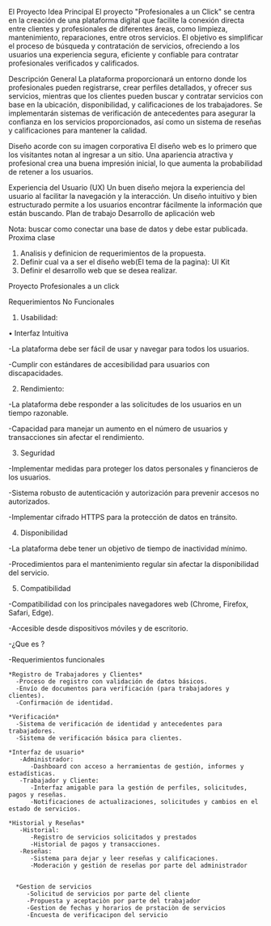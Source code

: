El Proyecto
Idea Principal
El proyecto "Profesionales a un Click" se centra en la creación de una plataforma digital que facilite la conexión directa entre clientes y profesionales de diferentes áreas, como limpieza, mantenimiento, reparaciones, entre otros servicios. El objetivo es simplificar el proceso de búsqueda y contratación de servicios, ofreciendo a los usuarios una experiencia segura, eficiente y confiable para contratar profesionales verificados y calificados.

Descripción General
La plataforma proporcionará un entorno donde los profesionales pueden registrarse, crear perfiles detallados, y ofrecer sus servicios, mientras que los clientes pueden buscar y contratar servicios con base en la ubicación, disponibilidad, y calificaciones de los trabajadores. Se implementarán sistemas de verificación de antecedentes para asegurar la confianza en los servicios proporcionados, así como un sistema de reseñas y calificaciones para mantener la calidad.

Diseño acorde con su imagen corporativa
El diseño web es lo primero que los visitantes notan al ingresar a un sitio. Una apariencia atractiva y profesional crea una buena impresión inicial, lo que aumenta la probabilidad de retener a los usuarios.

Experiencia del Usuario (UX)
Un buen diseño mejora la experiencia del usuario al facilitar la navegación y la interacción. Un diseño intuitivo y bien estructurado permite a los usuarios encontrar fácilmente la información que están buscando.
Plan de trabajo
Desarrollo de aplicación web

Nota: buscar como conectar una base de datos y debe estar publicada.
Proxima clase 
  1) Analisis y definicion de requerimientos de la propuesta.
  2) Definir cual va a ser el diseño web(El tema de la pagina): UI Kit 
  3) Definir el desarrollo web que se desea realizar.
   
Proyecto Profesionales a un click 


Requerimientos No Funcionales

1. Usabilidad: 

•	Interfaz Intuitiva

-La plataforma debe ser fácil de usar y navegar para todos los usuarios. 

-Cumplir con estándares de accesibilidad para usuarios con discapacidades.

2. Rendimiento: 

-La plataforma debe responder a las solicitudes de los usuarios en un tiempo razonable. 

-Capacidad para manejar un aumento en el número de usuarios y transacciones sin afectar el rendimiento.

3. Seguridad

-Implementar medidas para proteger los datos personales y financieros de los usuarios. 

-Sistema robusto de autenticación y autorización para prevenir accesos no autorizados. 

-Implementar cifrado HTTPS para la protección de datos en tránsito.

4. Disponibilidad

-La plataforma debe tener un objetivo de tiempo de inactividad mínimo. 

-Procedimientos para el mantenimiento regular sin afectar la disponibilidad del servicio.

5. Compatibilidad

-Compatibilidad con los principales navegadores web (Chrome, Firefox, Safari, Edge). 

-Accesible desde dispositivos móviles y de escritorio.



-¿Que es ?

-Requerimientos funcionales

    *Registro de Trabajadores y Clientes*
      -Proceso de registro con validación de datos básicos. 
      -Envío de documentos para verificación (para trabajadores y clientes). 
      -Confirmación de identidad.
      
    *Verificación*
      -Sistema de verificación de identidad y antecedentes para trabajadores. 
      -Sistema de verificación básica para clientes.
  
    *Interfaz de usuario*
       -Administrador: 
          -Dashboard con acceso a herramientas de gestión, informes y estadísticas.
       -Trabajador y Cliente:
          -Interfaz amigable para la gestión de perfiles, solicitudes, pagos y reseñas.
          -Notificaciones de actualizaciones, solicitudes y cambios en el estado de servicios.
          
    *Historial y Reseñas*
       -Historial:
          -Registro de servicios solicitados y prestados
          -Historial de pagos y transacciones.
       -Reseñas:
          -Sistema para dejar y leer reseñas y calificaciones.
          -Moderación y gestión de reseñas por parte del administrador

          
      *Gestion de servicios
         -Solicitud de servicios por parte del cliente
         -Propuesta y aceptaciòn por parte del trabajador
         -Gestion de fechas y horarios de prstaciòn de servicios
         -Encuesta de verificacipon del servicio

       
